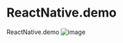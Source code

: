 # ReactNative.demo
ReactNative.demo
![image](https://github.com/ryanyu104/ReactNative.demo/demo.gif )
